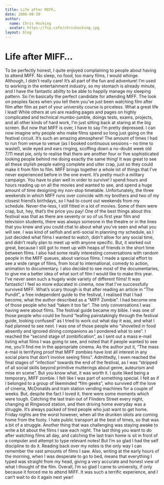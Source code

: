 ```yaml
---
title: Life after MIFF…
date: 2006-08-20
author:
  name: Chris Hocking
  avatar: https://fcp.cafe/chrishocking.jpg
layout: blog
---
```

# Life after MIFF…

To be perfectly honest, I quite enjoyed complaining to people about having to attend MIFF. No sleep, no food, too many films, I would whinge. Although, I didn’t really care! It’s all part of the fun and adventure! I’m used to working in the entertainment industry, so my stomach is already minute, and I have the fantastic ability to be able to happily manage my sleeping pattern. So I’m basically the perfect candidate for attending MIFF. The look on peoples faces when you tell them you’ve just been watching film after film after film as part of your university course is priceless. What a great life I lead! While others at uni are reading pages and pages on highly complicated and technical mumbo-jumble, doings tests, exams, projects, and all other kinds of hard work, I’m just sitting back at staring at the big screen. But now that MIFF is over, I have to say I’m pretty depressed. I can now imagine why people who make films spend so long just going on the festival circuit. It’s such an amazing atmosphere! The amount of times I had to run from venue to venue (as I booked continuous sessions – no time to waste!), wide eyed and ears ringing, scoffing down a no-doubt week old 7/11 meat pie, only to realise that there are another four or five sophisticated looking people behind me doing exactly the same thing! It was great to see all these stylish people eating complete and utter crap, just so they could make it from film to film. MIFF brings together a whole lot of things that I’ve never experienced before in the one event. It’s pretty much a military campaign. You have to plan well in order to survive! I spend hours and hours reading up on all the movies and wanted to see, and spend a huge amount of time designing my non-stop timetable. Unfortunately, the three weekends in which MIFF runs over coincide with my brothers and two of my closest friend’s birthdays, so I had to count out weekends from my schedule. Never-the-less, I still fitted in a lot of movies. Some of them were crap, but, hey, that’s the price you pay! One of the best things about this festival was that as there are seventy or so of us first year film and television students, there was always someone in the theatre or in the lines that you knew and you could chat to about what you’ve seen and what you will see. I was kind of selfish and anti-social in planning my schedule, as I just decided what films I wanted to watch, didn’t allow for any social time, and didn’t really plan to meet up with anyone specific. But, it worked out great, because I still got to meet up with heaps of friends in the short time between films. I also had some really interesting conversations with random people in the MIFF queues, about various films. I made a special effort to see a wide range of films, from local to international, comedy to action, animation to documentary. I also decided to see most of the documentaries, to give me a better idea of what sort of film I would like to make this year. I’ve never seen such a hugely wide variety of different films! It was fantastic! I feel so more educated in cinema, now that I’ve successfully survived MIFF. What’s scary though is that after reading an article in “The Pundit”, a free independent guide to the festival, I realised that I had become, what the author described as a “MIFF Zombie”. I had become one of those people who had “taken it too far”. The only conversations I was having were about films. The festival guide became my bible. I was one of those people who could be found “leafing painstakingly through the festival guide, looking confused” as I tried to work out what day it was, and what I had planned to see next. I was one of those people who “shovelled in food absently and ignored dining companions as I pondered what to see”. I reached the “second stage of zombification”, as I sent out a mass e-mail listing what films I was going to see, and noted that if people wanted to see me, you’ll find me in the appropriate cinema. As the author put it, “The mass e-mail is terrifying proof that MIFF zombies have lost all interest in any social plans that don’t involve seeing films”. Admittedly, I even reached the final stages of “infection” towards the end of the festival, as I was “stripped of all social skills beyond primitive mutterings about genre, auteurism and mise en scene”. But you know what, it was worth it. I quite liked being a temporary, MIFF zombie. I felt like I was part of something special. I felt as if I belonged to a group of likeminded “film geeks”, who survived off the love of cinema, McDonalds and train station vending machines for a couple of weeks. But, despite the fact I loved it, there were some moments which were tough. Catching the last train out of Flinders Street every night, changing at Ringwood station, and then driving home everyday was a struggle. It’s always packed of tired people who just want to get home. Friday nights are the worst however, when all the drunken idiots are coming home from the footy. I hate public transport at the best of times, so that was a bit of a struggle. Another thing that was challenging was staying awake to write a bit about the films I saw each night. The last thing you want to do after watching films all day, and catching the last train home is sit in front of a computer and attempt to type relevant notes! But I’m so glad I had the self discipline to do it. Reading back over my notes is the only way I can remember the vast amounts of films I saw. Also, writing at the early hours of the morning, when I was desperate to go to bed, means that everything I typed was straight from my head, giving a very accurate and honest view of what I thought of the film. Overall, I’m so glad I came to university, if only because it forced me to attend MIFF. It was such a terrific experience, and I can’t wait to do it again next year!